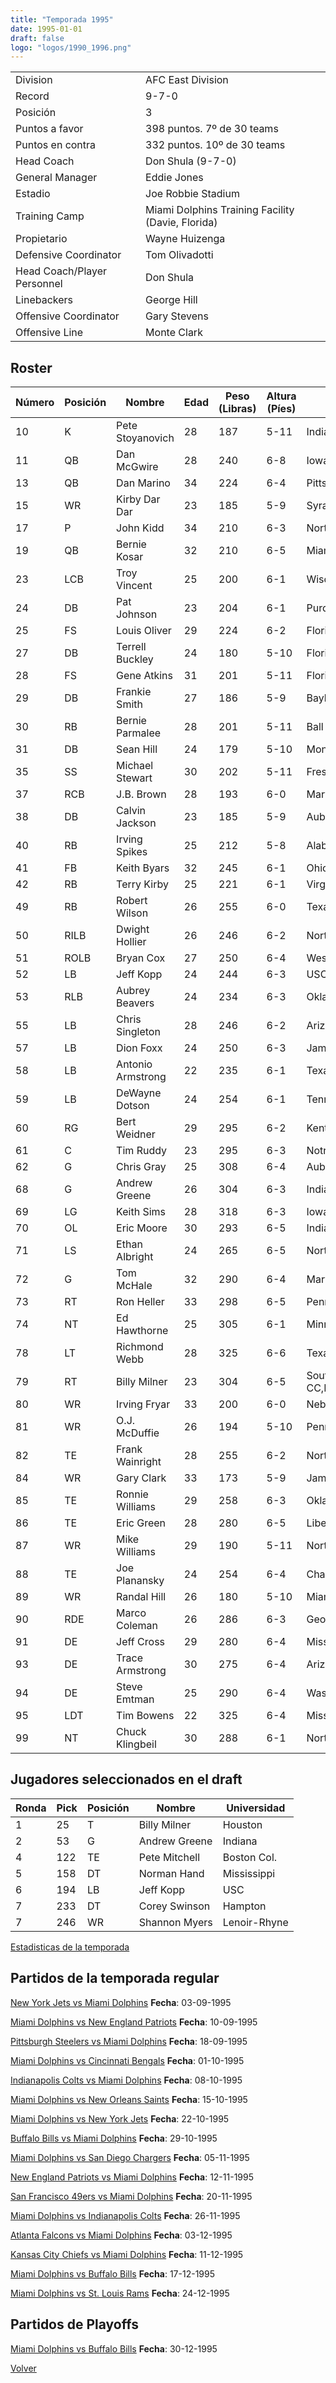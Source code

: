 ```yaml
---
title: "Temporada 1995"
date: 1995-01-01
draft: false
logo: "logos/1990_1996.png"
---
```


|                      |                      |
|-------------------------|---------------------------|
| Division               | AFC East Division            |
| Record                 | 9-7-0              |
| Posición               | 3            |
| Puntos a favor         | 398 puntos. 7º de 30 teams           |
| Puntos en contra       | 332 puntos. 10º de 30 teams       |
| Head Coach             | Don Shula (9-7-0)               |
| General Manager        | Eddie Jones      |
| Estadio                | Joe Robbie Stadium             |
| Training Camp          | Miami Dolphins Training Facility (Davie, Florida)        |
| Propietario | Wayne Huizenga |
| Defensive Coordinator | Tom Olivadotti |
| Head Coach/Player Personnel | Don Shula |
| Linebackers | George Hill |
| Offensive Coordinator | Gary Stevens |
| Offensive Line | Monte Clark |


## Roster

| Número | Posición | Nombre           | Edad | Peso (Libras) | Altura (Píes) | Universidad          |
|--------|----------|------------------|------|---------------|---------------|----------------------|
| 10 | K | Pete Stoyanovich | 28 | 187 | 5-11 | Indiana |
| 11 | QB | Dan McGwire | 28 | 240 | 6-8 | Iowa,San Diego St. |
| 13 | QB | Dan Marino | 34 | 224 | 6-4 | Pittsburgh |
| 15 | WR | Kirby Dar Dar | 23 | 185 | 5-9 | Syracuse |
| 17 | P | John Kidd | 34 | 210 | 6-3 | Northwestern |
| 19 | QB | Bernie Kosar | 32 | 210 | 6-5 | Miami (FL) |
| 23 | LCB | Troy Vincent | 25 | 200 | 6-1 | Wisconsin |
| 24 | DB | Pat Johnson | 23 | 204 | 6-1 | Purdue |
| 25 | FS | Louis Oliver | 29 | 224 | 6-2 | Florida |
| 27 | DB | Terrell Buckley | 24 | 180 | 5-10 | Florida St. |
| 28 | FS | Gene Atkins | 31 | 201 | 5-11 | Florida A&M |
| 29 | DB | Frankie Smith | 27 | 186 | 5-9 | Baylor |
| 30 | RB | Bernie Parmalee | 28 | 201 | 5-11 | Ball St. |
| 31 | DB | Sean Hill | 24 | 179 | 5-10 | Montana St. |
| 35 | SS | Michael Stewart | 30 | 202 | 5-11 | Fresno St. |
| 37 | RCB | J.B. Brown | 28 | 193 | 6-0 | Maryland |
| 38 | DB | Calvin Jackson | 23 | 185 | 5-9 | Auburn |
| 40 | RB | Irving Spikes | 25 | 212 | 5-8 | Alabama,La-Monroe |
| 41 | FB | Keith Byars | 32 | 245 | 6-1 | Ohio St. |
| 42 | RB | Terry Kirby | 25 | 221 | 6-1 | Virginia |
| 49 | RB | Robert Wilson | 26 | 255 | 6-0 | Texas A&M |
| 50 | RILB | Dwight Hollier | 26 | 246 | 6-2 | North Carolina |
| 51 | ROLB | Bryan Cox | 27 | 250 | 6-4 | Western Illinois |
| 52 | LB | Jeff Kopp | 24 | 244 | 6-3 | USC |
| 53 | RLB | Aubrey Beavers | 24 | 234 | 6-3 | Oklahoma |
| 55 | LB | Chris Singleton | 28 | 246 | 6-2 | Arizona |
| 57 | LB | Dion Foxx | 24 | 250 | 6-3 | James Madison |
| 58 | LB | Antonio Armstrong | 22 | 235 | 6-1 | Texas A&M |
| 59 | LB | DeWayne Dotson | 24 | 254 | 6-1 | Tennessee,Mississippi |
| 60 | RG | Bert Weidner | 29 | 295 | 6-2 | Kent St. |
| 61 | C | Tim Ruddy | 23 | 295 | 6-3 | Notre Dame |
| 62 | G | Chris Gray | 25 | 308 | 6-4 | Auburn |
| 68 | G | Andrew Greene | 26 | 304 | 6-3 | Indiana |
| 69 | LG | Keith Sims | 28 | 318 | 6-3 | Iowa St. |
| 70 | OL | Eric Moore | 30 | 293 | 6-5 | Indiana |
| 71 | LS | Ethan Albright | 24 | 265 | 6-5 | North Carolina |
| 72 | G | Tom McHale | 32 | 290 | 6-4 | Maryland,Cornell |
| 73 | RT | Ron Heller | 33 | 298 | 6-5 | Penn St. |
| 74 | NT | Ed Hawthorne | 25 | 305 | 6-1 | Minnesota |
| 78 | LT | Richmond Webb | 28 | 325 | 6-6 | Texas A&M |
| 79 | RT | Billy Milner | 23 | 304 | 6-5 | Southwest Mississippi CC,Houston |
| 80 | WR | Irving Fryar | 33 | 200 | 6-0 | Nebraska |
| 81 | WR | O.J. McDuffie | 26 | 194 | 5-10 | Penn St. |
| 82 | TE | Frank Wainright | 28 | 255 | 6-2 | Northern Colorado |
| 84 | WR | Gary Clark | 33 | 173 | 5-9 | James Madison |
| 85 | TE | Ronnie Williams | 29 | 258 | 6-3 | Oklahoma St. |
| 86 | TE | Eric Green | 28 | 280 | 6-5 | Liberty |
| 87 | WR | Mike Williams | 29 | 190 | 5-11 | Northeastern |
| 88 | TE | Joe Planansky | 24 | 254 | 6-4 | Chadron St. |
| 89 | WR | Randal Hill | 26 | 180 | 5-10 | Miami (FL) |
| 90 | RDE | Marco Coleman | 26 | 286 | 6-3 | Georgia Tech |
| 91 | DE | Jeff Cross | 29 | 280 | 6-4 | Missouri |
| 93 | DE | Trace Armstrong | 30 | 275 | 6-4 | Arizona St.,Florida |
| 94 | DE | Steve Emtman | 25 | 290 | 6-4 | Washington |
| 95 | LDT | Tim Bowens | 22 | 325 | 6-4 | Mississippi |
| 99 | NT | Chuck Klingbeil | 30 | 288 | 6-1 | Northern Michigan |


## Jugadores seleccionados en el draft

| Ronda | Pick | Posición | Nombre           | Universidad          |
|-------|------|----------|------------------|----------------------|
| 1 | 25 | T | Billy Milner | Houston |
| 2 | 53 | G | Andrew Greene | Indiana |
| 4 | 122 | TE | Pete Mitchell | Boston Col. |
| 5 | 158 | DT | Norman Hand | Mississippi |
| 6 | 194 | LB | Jeff Kopp | USC |
| 7 | 233 | DT | Corey Swinson | Hampton |
| 7 | 246 | WR | Shannon Myers | Lenoir-Rhyne |



[Estadisticas de la temporada](/historia/stats/1995)

## Partidos de la temporada regular

[New York Jets vs Miami Dolphins](/historia/games/nyj-mia-19950903) **Fecha**: 03-09-1995

[Miami Dolphins vs New England Patriots](/historia/games/mia-ne-19950910) **Fecha**: 10-09-1995

[Pittsburgh Steelers vs Miami Dolphins](/historia/games/pit-mia-19950918) **Fecha**: 18-09-1995

[Miami Dolphins vs Cincinnati Bengals](/historia/games/mia-cin-19951001) **Fecha**: 01-10-1995

[Indianapolis Colts vs Miami Dolphins](/historia/games/ind-mia-19951008) **Fecha**: 08-10-1995

[Miami Dolphins vs New Orleans Saints](/historia/games/mia-no-19951015) **Fecha**: 15-10-1995

[Miami Dolphins vs New York Jets](/historia/games/mia-nyj-19951022) **Fecha**: 22-10-1995

[Buffalo Bills vs Miami Dolphins](/historia/games/buf-mia-19951029) **Fecha**: 29-10-1995

[Miami Dolphins vs San Diego Chargers](/historia/games/mia-sd-19951105) **Fecha**: 05-11-1995

[New England Patriots vs Miami Dolphins](/historia/games/ne-mia-19951112) **Fecha**: 12-11-1995

[San Francisco 49ers vs Miami Dolphins](/historia/games/sf-mia-19951120) **Fecha**: 20-11-1995

[Miami Dolphins vs Indianapolis Colts](/historia/games/mia-ind-19951126) **Fecha**: 26-11-1995

[Atlanta Falcons vs Miami Dolphins](/historia/games/atl-mia-19951203) **Fecha**: 03-12-1995

[Kansas City Chiefs vs Miami Dolphins](/historia/games/kc-mia-19951211) **Fecha**: 11-12-1995

[Miami Dolphins vs Buffalo Bills](/historia/games/mia-buf-19951217) **Fecha**: 17-12-1995

[Miami Dolphins vs St. Louis Rams](/historia/games/mia-stl-19951224) **Fecha**: 24-12-1995




## Partidos de Playoffs

[Miami Dolphins vs Buffalo Bills](/historia/games/mia-buf-19951230) **Fecha**: 30-12-1995




[Volver](/historia)